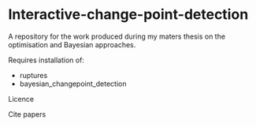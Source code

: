 # Interactive-change-point-detection
A repository for the work produced during my maters thesis on the optimisation and Bayesian approaches. 

Requires installation of:
- ruptures
- bayesian_changepoint_detection

Licence

Cite papers
